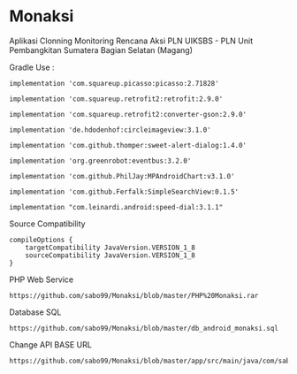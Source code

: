 # Monaksi
Aplikasi Clonning Monitoring Rencana Aksi PLN UIKSBS - PLN Unit Pembangkitan Sumatera Bagian Selatan (Magang)

Gradle Use : 

    implementation 'com.squareup.picasso:picasso:2.71828'
    
    implementation 'com.squareup.retrofit2:retrofit:2.9.0' 
    
    implementation 'com.squareup.retrofit2:converter-gson:2.9.0'
    
    implementation 'de.hdodenhof:circleimageview:3.1.0'
    
    implementation 'com.github.thomper:sweet-alert-dialog:1.4.0'
    
    implementation 'org.greenrobot:eventbus:3.2.0'
    
    implementation 'com.github.PhilJay:MPAndroidChart:v3.1.0'
    
    implementation 'com.github.Ferfalk:SimpleSearchView:0.1.5'
    
    implementation "com.leinardi.android:speed-dial:3.1.1"

Source Compatibility

    compileOptions {
        targetCompatibility JavaVersion.VERSION_1_8
        sourceCompatibility JavaVersion.VERSION_1_8
    }
    
    
PHP Web Service
 
    https://github.com/sabo99/Monaksi/blob/master/PHP%20Monaksi.rar
    
    
Database SQL

    https://github.com/sabo99/Monaksi/blob/master/db_android_monaksi.sql
    
    
Change API BASE URL
    
    https://github.com/sabo99/Monaksi/blob/master/app/src/main/java/com/sabo/monaksi/Common/Common.java
    
    
    
